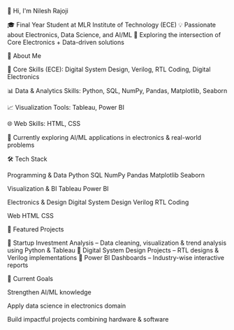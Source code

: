 👋 Hi, I'm Nilesh Rajoji

🎓 Final Year Student at MLR Institute of Technology (ECE)
💡 Passionate about Electronics, Data Science, and AI/ML
📍 Exploring the intersection of Core Electronics + Data-driven solutions


🚀 About Me

🎯 Core Skills (ECE): Digital System Design, Verilog, RTL Coding, Digital Electronics

📊 Data & Analytics Skills: Python, SQL, NumPy, Pandas, Matplotlib, Seaborn

📈 Visualization Tools: Tableau, Power BI

🌐 Web Skills: HTML, CSS

🤖 Currently exploring AI/ML applications in electronics & real-world problems

🛠️ Tech Stack

Programming & Data
Python SQL NumPy Pandas Matplotlib Seaborn

Visualization & BI
Tableau Power BI

Electronics & Design
Digital System Design Verilog RTL Coding

Web
HTML CSS

📌 Featured Projects

🔹 Startup Investment Analysis
 – Data cleaning, visualization & trend analysis using Python & Tableau
🔹 Digital System Design Projects
 – RTL designs & Verilog implementations
🔹 Power BI Dashboards
 – Industry-wise interactive reports

🌱 Current Goals

Strengthen AI/ML knowledge

Apply data science in electronics domain

Build impactful projects combining hardware & software
